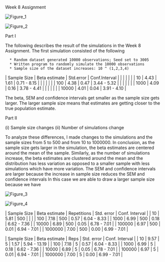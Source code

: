 Week 8 Assignment

![Figure_1](part1_50.png)

![Figure_2](part1_500.png)

Part I

The following describes the result of the simulations in the Week 8 Assignment.
The first simulation consisted of the following  

      * Random dataset generated 10000 observations; Seed set to 3005
      * Written program to randomly simulate the 10000 observations
      * Sample size of the dataset increases: 10 ^ (1,2,3,4)

|       Sample Size        |    Beta estimate   | Std.error |  Conf.Interval |
|                          |                    |           |                |
|          10              |         4.43       |    1.61   |   0.71 - 8.15  |
|                          |                    |           |                |
|          100             |         4.38       |    0.47   |   3.44 - 5.32  |
|                          |                    |           |                |
|         1000             |         4.09       |   0.16    |   3.78 - 4.41  |
|                          |                    |           |                |
|        10000             |         4.01       |    0.04   |   3.91 - 4.10  |

The beta, SEM and confidence intervals get smaller as the sample size gets larger. The larger sample size means that estimates   are getting closer to the true population estimate.

Part II

(i) Sample size changes
(ii) Number of simulations change

To analyze these differences, I made changes to the simulations and the sample sizes from 5 to 500 and from 10 to 1000000.
In conclusion, as the sample size gets larger in the simulation, the beta estimates are centered around the mean of the sample. Similarly, as the number of simulations increase, the beta estimates are clustered around the mean and the distribution has less variation as opposed to a smaller sample with less simulations which have more variation. The SEM and confidence intervals are larger because the increase in sample size reduces the SEM and confidence intervals
In this case we are able to draw a larger sample size because we have


![Figure_3](part_two_five.png)

![Figure_4](power_twenty_500.png)

|       Sample Size        |    Beta estimate   | Repetitions | Std. error | Conf. Interval |
|          10              |       5.81         |     500     |            |                |
|          100             |       7.18         |     500     |   0.57     |  6.04 - 8.33   |
|          1000            |       6.99         |     500     |   0.18     |  6.62 - 7.36   |
|          10000           |       6.89         |     500     |   0.05     |  6.78 - 7.01   |
|          100000          |       6.97         |     500     |   0.01     |  6.94 - 7.01   |
|          1000000         |       7.00         |     500     |   0.00     |  6.99 - 7.01   |

|       Sample Size        |    Beta estimate   |   Reps    | Std. error | Conf. Interval |
|          10              |       9.57         |     5     |   1.57     | 5.94 - 13.19   |
|          100             |       7.18         |     5     |   0.57     |  6.04 - 8.33   |
|          1000            |       6.99         |     5     |   0.18     |  6.62 - 7.36   |
|          10000           |       6.89         |     5     |   0.05     |  6.78 - 7.01   |
|          100000          |       6.97         |     5     |    0.01    |  6.94 - 7.01   |
|          1000000         |       7.00         |     5     |   0.00     |  6.99 - 7.01   |
